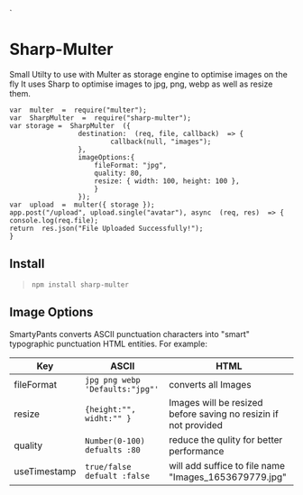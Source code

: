 `

>

# Sharp-Multer

Small Utilty to use with Multer as storage engine to optimise images on the fly It uses Sharp to optimise images to jpg, png, webp as well as resize them.

    var  multer  =  require("multer");
    var  SharpMulter  =  require("sharp-multer");
    var storage =  SharpMulter  ({
    				 destination:  (req, file, callback)  => {
    						 callback(null, "images");
    				 },
    				 imageOptions:{
    					 fileFormat: "jpg",
    					 quality: 80,
    					 resize: { width: 100, height: 100 },
    					 }
    				 });
    var  upload  =  multer({ storage });
    app.post("/upload", upload.single("avatar"), async  (req, res)  => {
    console.log(req.file);
    return  res.json("File Uploaded Successfully!");
    }

## Install

> `npm install sharp-multer`

## Image Options

SmartyPants converts ASCII punctuation characters into "smart" typographic punctuation HTML entities. For example:

| Key          | ASCII                           | HTML                                                            |
| ------------ | ------------------------------- | --------------------------------------------------------------- |
| fileFormat   | `jpg png webp 'Defaults:"jpg"'` | converts all Images                                             |
| resize       | `{height:"", widht:"" } `       | Images will be resized before saving no resizin if not provided |
| quality      | `Number(0-100) defualts :80`    | reduce the qulity for better performance                        |
| useTimestamp | `true/false defualt :false`     | will add suffice to file name "Images_1653679779.jpg"           |

